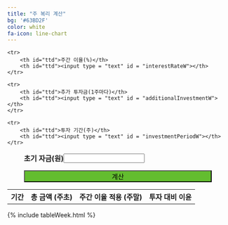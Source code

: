 ```yaml
---
title: "주 복리 계산"
bg: '#63BD2F'
color: white
fa-icon: line-chart
---
```

<style>
#in{
	margin-left:auto;
	margin-right:auto;
	width:85%;
	border-collapse:separate;
	border-spacing:0;
}

#ttd{
	font-weight: bold;
	text-align: left;
	padding:0;
	border:0;
}

#btnw{ 
{% assign white = site.colors.white %}
	background-color:#63BD2F;
        color:{{white}};
        border-color:{{white}};
        width:85%;
	font-size:15px;
}

#btnw:hover{
{% assign white = site.colors.white %}
	background-color:{{white}};
	color:#63BD2F;
	border-color:#63BD2F;
	width:85%;
	font-size:15px;
}

</style>

<body>

<table id = "in">
	<tr>
		<th id="ttd">초기 자금(원)</th>
		<th id="ttd"><input type = "text" id = "initialFundsW"></th>
	</tr>

	<tr>
		<th id="ttd">주간 이율(%)</th>
		<th id="ttd"><input type = "text" id = "interestRateW"></th>
	</tr>

	<tr>
		<th id="ttd">추가 투자금(1주마다)</th>
		<th id="ttd"><input type = "text" id = "additionalInvestmentW"></th>
	</tr>

	<tr>
		<th id="ttd">투자 기간(주)</th>
		<th id="ttd"><input type = "text" id = "investmentPeriodW"></th>
	</tr>


</table>

<center><button id="btnw" onclick="cal()">계산</button></center>

<table id = "resultTableW">
	<tr>
		<th>기간</th>
		<th>총 금액 (주초)</th>
		<th>주간 이율 적용 (주말)</th>
		<th>투자 대비 이윤</th>
	</tr>
</table>

{% include tableWeek.html %}

</body>
